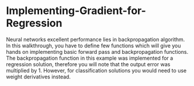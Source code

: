 # Implementing-Gradient-for-Regression
Neural networks excellent performance lies in backpropagation algorithm. 
In this walkthrough, you have to define few functions which will give you hands on implementing basic forward pass and backpropagation functions. 
The backpropagation function in this example was implemented for a regression solution, therefore you will note that the output error was multiplied by 1. However, for classification solutions you would need to use weight derivatives instead.
